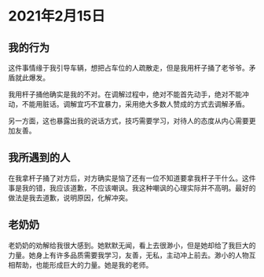 # 2021年2月15日

## 我的行为

这件事情缘于我引导车辆，想把占车位的人疏散走，但是我用杆子捅了老爷爷。矛盾就此爆发。

我用杆子捅他确实是我的不对。在调解过程中，绝对不能首先动手，绝对不能冲动，不能用脏话。调解宜巧不宜暴力，采用绝大多数人赞成的方式去调解矛盾。

另一方面，这也暴露出我的说话方式，技巧需要学习，对待人的态度从内心需要更加友善。

## 我所遇到的人

在我拿杆子捅了对方后，对方确实是恼了还有一位不知道要拿我杆子干什么。这件事是我的错，我应该道歉，不应该嘲讽。我这种嘲讽的心理实际并不高明。最好的做法是我去道歉，说明原因，化解冲突。

## 老奶奶

老奶奶的劝解给我很大感到。她默默无闻，看上去很渺小，但是她却给了我巨大的力量。她身上有许多品质需要我学习，友善，无私，主动冲上前去。渺小的人物互相帮助，也能形成巨大的力量。她是我的老师。
